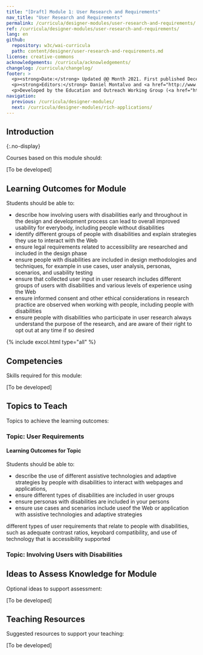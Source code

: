 ```yaml
---
title: "[Draft] Module 1: User Research and Requirements"
nav_title: "User Research and Requirements"
permalink: /curricula/designer-modules/user-research-and-requirements/
ref: /curricula/designer-modules/user-research-and-requirements/
lang: en
github:
  repository: w3c/wai-curricula
  path: content/designer/user-research-and-requirements.md
license: creative-commons
acknowledgements: /curricula/acknowledgements/
changelog: /curricula/changelog/
footer: >
  <p><strong>Date:</strong> Updated @@ Month 2021. First published December 2019. CHANGELOG</p>
  <p><strong>Editors:</strong> Daniel Montalvo and <a href="http://www.w3.org/People/shadi/">Shadi Abou-Zahra</a>. Contributors: <a href="https://www.w3.org/WAI/EO/EOWG-members">EOWG Participants</a>. ACKNOWLEDGEMENTS lists contributors and credits.</p>
  <p>Developed by the Education and Outreach Working Group (<a href="http://www.w3.org/WAI/EO/">EOWG</a>). Developed with support from the <a href="https://www.w3.org/WAI/about/projects/wai-guide/">WAI-Guide Project</a> funded by the European Commission (EC) under the Horizon 2020 program (Grant Agreement 822245).</p>
navigation:
  previous: /curricula/designer-modules/
  next: /curricula/designer-modules/rich-applications/
---
```


## Introduction
{:.no-display}

Courses based on this module should:

[To be developed]

## Learning Outcomes for Module

Students should be able to:

* describe how involving users with disabilities early and throughout in the design and development process can lead to overall improved usability for everybody, including people without disabilities
* identify different groups of people with disabilities and explain strategies they use to interact with the Web
* ensure legal requirements related to accessibility are researched and included in the design phase
* ensure people with disabilities are included in design methodologies and techniques, for example in use cases, user analysis, personas, scenarios, and usability testing
* ensure that collected user input in user research includes different groups of users with disabilities and various levels of experience using the Web
* ensure informed consent and other ethical considerations in research practice are observed when working with people, including people with disabilities
* ensure people with disabilities who participate in user research always understand the purpose of the research, and are aware of their right to opt out at any time if so desired

{% include excol.html type="all" %}

## Competencies

Skills required for this module:

[To be developed]

## Topics to Teach

Topics to achieve the learning outcomes:

### Topic: User Requirements

#### Learning Outcomes for Topic

Students should be able to:

* describe the use of different assistive technologies and adaptive strategies by people with disabilities to interact with webpages and applications,
* ensure different types of disabilities are included in user groups
* ensure personas with disabilities are included in your persons
* ensure use cases and scenarios include useof the Web or application with assistive technologies and adaptive strategies

different types of user requirements that relate to people with disabilities, such as adequate contrast ratios, keyobard compatibility, and use of technology that is accessibility supported




### Topic: Involving Users with Disabilities


## Ideas to Assess Knowledge for Module

Optional ideas to support assessment:

[To be developed]

## Teaching Resources

Suggested resources to support your teaching:

[To be developed]

